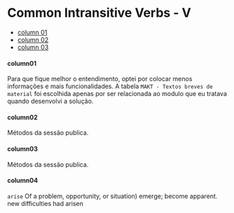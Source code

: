 # Common Intransitive Verbs - V #


* [column 01](#column01)
* [column 02](#column02)
* [column 03](#column03)

#### column01 ####
Para que fique melhor o entendimento, optei por colocar menos informações e mais funcionalidades. A tabela `MAKT - Textos breves de material` foi escolhida apenas por ser relacionada ao modulo que eu tratava quando desenvolvi a solução.

#### column02 ####
Métodos da sessão publica.

#### column03 ####
Métodos da sessão publica.

#### column04 ####
`arise`
Of a problem, opportunity, or situation) emerge; become apparent.
new difficulties had arisen
